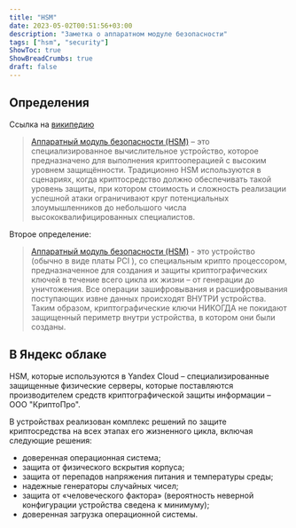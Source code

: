 ```yaml
---
title: "HSM"
date: 2023-05-02T00:51:56+03:00
description: "Заметка о аппаратном модуле безопасности"
tags: ["hsm", "security"]
ShowToc: true
ShowBreadCrumbs: true
draft: false
---
```


## Определения

Ссылка на [википедию](https://en.m.wikipedia.org/wiki/Hardware_security_module)

> [Аппаратный модуль безопасности (HSM)](https://cloud.yandex.ru/docs/kms/concepts/hsm) – это специализированное вычислительное устройство, которое предназначено для выполнения криптооперацией с высоким уровнем защищённости.
>Традиционно HSM используются в сценариях, когда криптосредство должно обеспечивать такой уровень защиты, при котором стоимость и сложность реализации успешной атаки ограничивают круг потенциальных злоумышленников до небольшого числа высококвалифицированных специалистов.

Второе определение:

> [Аппаратный модуль безопасности (HSM)](https://www.demos.ru/vendors/crypto/hsm/) - это устройство (обычно в виде платы PCI ), со специальным крипто процессором, предназначенное для создания и защиты криптографических ключей в течение всего цикла их жизни – от генерации до уничтожения.
> Все операции зашифровывания и расшифровывания поступающих извне данных происходят ВНУТРИ устройства. Таким образом, криптографические ключи НИКОГДА не покидают защищенный периметр внутри устройства, в котором они были созданы.

## В Яндекс облаке

HSM, которые используются в Yandex Cloud – специализированные защищенные физические серверы, которые поставляются производителем средств криптографической защиты информации – ООО "КриптоПро".

В устройствах реализован комплекс решений по защите криптосредства на всех этапах его жизненного цикла, включая следующие решения:

- доверенная операционная система;
- защита от физического вскрытия корпуса;
- защита от перепадов напряжения питания и температуры среды;
- надежные генераторы случайных чисел;
- защита от «человеческого фактора» (вероятность неверной конфигурации устройства сведена к минимуму);
- доверенная загрузка операционной системы.
